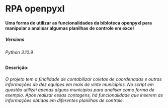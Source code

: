 # RPA openpyxl

#### Uma forma de utilizar as funcionalidades da bibloteca openpyxl para manipular a analisar algumas planilhas de controle em excel
##### Versions
###### Python 3.10.9

#### Descrição:
###### O projeto tem a finalidade de contabilizar coletas de coordenadas e outras informações de dez equipes em mais de vinte munícipios. No script em questão utilizei apenas alguns municípios para analisar como forma de exemplo. Após realizar essas contagens, há funcionalidade que inserem as informações obtidas em diferentes planilhas de controle. 
